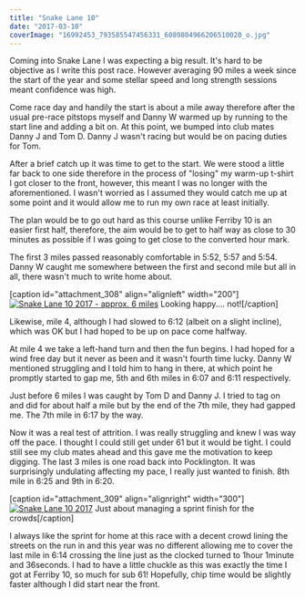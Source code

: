 ```yaml
---
title: "Snake Lane 10"
date: "2017-03-10"
coverImage: "16992453_793585547456331_6089804966206510020_o.jpg"
---
```


Coming into Snake Lane I was expecting a big result. It's hard to be objective as I write this post race. However averaging 90 miles a week since the start of the year and some stellar speed and long strength sessions meant confidence was high.

Come race day and handily the start is about a mile away therefore after the usual pre-race pitstops myself and Danny W warmed up by running to the start line and adding a bit on. At this point, we bumped into club mates Danny J and Tom D. Danny J wasn't racing but would be on pacing duties for Tom.

After a brief catch up it was time to get to the start. We were stood a little far back to one side therefore in the process of "losing" my warm-up t-shirt I got closer to the front, however, this meant I was no longer with the aforementioned. I wasn't worried as I assumed they would catch me up at some point and it would allow me to run my own race at least initially.

The plan would be to go out hard as this course unlike Ferriby 10 is an easier first half, therefore, the aim would be to get to half way as close to 30 minutes as possible if I was going to get close to the converted hour mark.

The first 3 miles passed reasonably comfortable in 5:52, 5:57 and 5:54. Danny W caught me somewhere between the first and second mile but all in all, there wasn't much to write home about.

\[caption id="attachment\_308" align="alignleft" width="200"\][![Snake Lane 10  2017 - approx. 6 miles](images/CNB_7466-134-ZF-2433-30843-1-001-200x300.jpg)](http://dlw.me.uk/wp-content/uploads/2017/03/CNB_7466-134-ZF-2433-30843-1-001.jpg) Looking happy.... not!\[/caption\]

Likewise, mile 4, although I had slowed to 6:12 (albeit on a slight incline), which was OK but I had hoped to be up on pace come halfway.

At mile 4 we take a left-hand turn and then the fun begins. I had hoped for a wind free day but it never as been and it wasn't fourth time lucky. Danny W mentioned struggling and I told him to hang in there, at which point he promptly started to gap me, 5th and 6th miles in 6:07 and 6:11 respectively.

Just before 6 miles I was caught by Tom D and Danny J. I tried to tag on and did for about half a mile but by the end of the 7th mile, they had gapped me. The 7th mile in 6:17 by the way.

Now it was a real test of attrition. I was really struggling and knew I was way off the pace. I thought I could still get under 61 but it would be tight. I could still see my club mates ahead and this gave me the motivation to keep digging. The last 3 miles is one road back into Pocklington. It was surprisingly undulating affecting my pace, I really just wanted to finish. 8th mile in 6:25 and 9th in 6:20.

\[caption id="attachment\_309" align="alignright" width="300"\][![Snake Lane 10 2017](images/16836219_10103136180932049_2916319884207526899_o-300x225.jpg)](http://dlw.me.uk/wp-content/uploads/2017/03/16836219_10103136180932049_2916319884207526899_o.jpg) Just about managing a sprint finish for the crowds\[/caption\]

I always like the sprint for home at this race with a decent crowd lining the streets on the run in and this year was no different allowing me to cover the last mile in 6:14 crossing the line just as the clocked turned to 1hour 1minute and 36seconds. I had to have a little chuckle as this was exactly the time I got at Ferriby 10, so much for sub 61! Hopefully, chip time would be slightly faster although I did start near the front.
